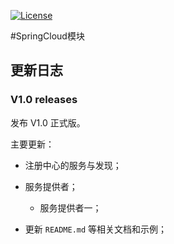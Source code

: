 [![License](https://img.shields.io/badge/license-MIT-blue.svg)](http://blog.csdn.net/fjnpysh)

#SpringCloud模块  

## 更新日志

### V1.0 releases

发布 V1.0 正式版。

主要更新：

- 注册中心的服务与发现；

- 服务提供者；
    - 服务提供者一；

    
- 更新 `README.md` 等相关文档和示例；
